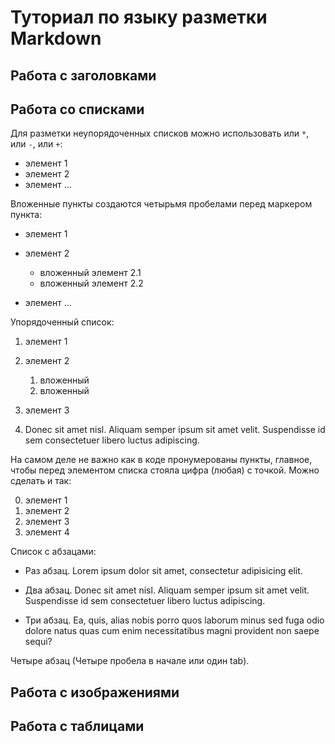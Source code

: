 # Туториал по языку разметки Markdown

## Работа с заголовками

## Работа со списками
Для разметки неупорядоченных списков можно использовать или `*`, или `-`, или `+`:

- элемент 1 
- элемент 2 
- элемент ...

Вложенные пункты создаются четырьмя пробелами перед маркером пункта: 

* элемент 1 
* элемент 2 

   * вложенный элемент 2.1 
   * вложенный элемент 2.2 
* элемент ...

Упорядоченный список: 

1. элемент 1 
2. элемент 2 
   1. вложенный 
   2. вложенный 
3. элемент 3

4. Donec sit amet nisl. Aliquam semper ipsum sit amet velit. Suspendisse id sem consectetuer libero luctus adipiscing.

На самом деле не важно как в коде пронумерованы пункты, главное, чтобы перед элементом списка стояла цифра (любая) с точкой. Можно сделать и так:

0. элемент 1 
0. элемент 2 
0. элемент 3 
0. элемент 4 

Список с абзацами:

* Раз абзац. Lorem ipsum dolor sit amet, consectetur adipisicing elit.

* Два абзац. Donec sit amet nisl. Aliquam semper ipsum sit amet velit. Suspendisse id sem consectetuer libero luctus adipiscing.

* Три абзац. Ea, quis, alias nobis porro quos laborum minus sed fuga odio dolore natus quas cum enim necessitatibus magni provident non saepe sequi?

Четыре абзац (Четыре пробела в начале или один tab).

## Работа с изображениями

## Работа с таблицами

